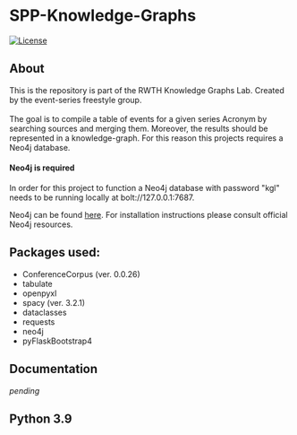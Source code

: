 # SPP-Knowledge-Graphs

[![License](https://img.shields.io/github/license/WolfgangFahl/ConferenceCorpus.svg)](https://www.apache.org/licenses/LICENSE-2.0) <br/>

## About

This is the repository is part of the RWTH Knowledge Graphs Lab. Created by the event-series freestyle group. <br/>
<br/>
The goal is to compile a table of events for a given series Acronym by searching sources and merging them. Moreover, the
results should be represented in a knowledge-graph. For this reason this projects requires a Neo4j database.

#### Neo4j is required 
In order for this project to function a Neo4j database with password "kgl" needs to be running locally at 
bolt://127.0.0.1:7687.
<br/>

Neo4j can be found [here](https://neo4j.com/download/?ref=get-started-dropdown-cta). For installation instructions
please consult official Neo4j resources.

## Packages used:

* ConferenceCorpus (ver. 0.0.26)
* tabulate
* openpyxl
* spacy (ver. 3.2.1)
* dataclasses
* requests
* neo4j
* pyFlaskBootstrap4

## Documentation 

*pending*

## Python 3.9


